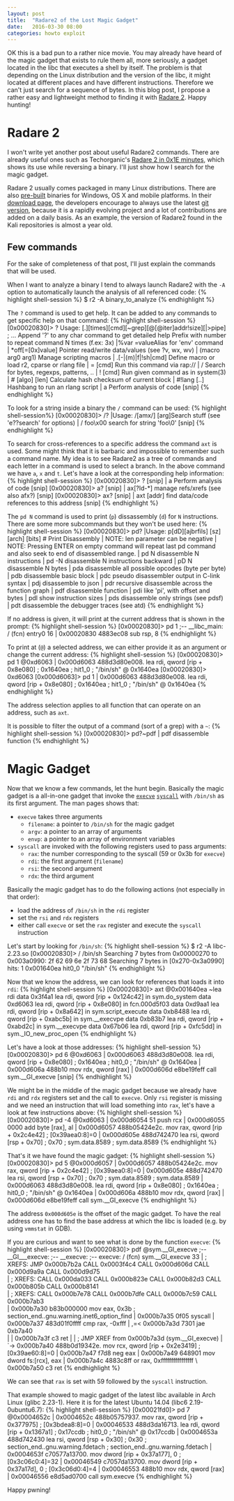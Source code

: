 ```yaml
---
layout: post
title:  "Radare2 of the Lost Magic Gadget"
date:   2016-03-30 08:00
categories: howto exploit
---
```


OK this is a bad pun to a rather nice movie. You may already have heard of the
magic gadget that exists to rule them all, more seriously, a gadget located in
the libc that executes a shell by itself. The problem is that depending on the
Linux distribution and the version of the libc, it might located at different
places and have different instructions. Therefore we can't just search for a
sequence of bytes. In this blog post, I propose a rather easy and lightweight
method to finding it with [Radare 2][radare2]. Happy hunting!

# Radare 2

I won't write yet another post about useful Radare2 commands. There
are already useful ones such as Techorganic's [Radare 2 in 0x1E
minutes][r2techorganic], which shows its use while reversing a binary. I'll
just show how I search for the magic gadget.

Radare 2 usually comes packaged in many Linux distributions. There are also
[pre-built][r2dl] binaries for Windows, OS X and mobile platforms. In their
[download page][r2dl], the developers encourage to always use the latest [git
version][r2git], because it is a rapidly evolving project and a lot of
contributions are added on a daily basis. As an example, the version of Radare2
found in the Kali repositories is almost a year old.

## Few commands

For the sake of completeness of that post, I'll just explain the commands that
will be used.

When I want to analyze a binary I tend to always launch Radare2 with the `-A`
option to automatically launch the analysis of all referenced code:
{% highlight shell-session %}
$ r2 -A binary_to_analyze
{% endhighlight %}

The `?` command is used to get help. It can be added to any commands to
get specific help on that command:
{% highlight shell-session %}
[0x00020830]> ?
Usage: [.][times][cmd][~grep][@[@iter]addr!size][|>pipe] ; ...
Append '?' to any char command to get detailed help
Prefix with number to repeat command N times (f.ex: 3x)
|%var =valueAlias for 'env' command
| *off[=[0x]value]     Pointer read/write data/values (see ?v, wx, wv)
| (macro arg0 arg1)    Manage scripting macros
| .[-|(m)|f|!sh|cmd]   Define macro or load r2, cparse or rlang file
| = [cmd]              Run this command via rap://
| /                    Search for bytes, regexps, patterns, ..
| ! [cmd]              Run given command as in system(3)
| # [algo] [len]       Calculate hash checksum of current block
| #!lang [..]          Hashbang to run an rlang script
| a                    Perform analysis of code
[snip]
{% endhighlight %}

To look for a string inside a binary the `/` command can be used:
{% highlight shell-session%}
[0x00020830]> /?
|Usage: /[amx/] [arg]Search stuff (see 'e??search' for options)
| / foo\x00           search for string 'foo\0'
[snip]
{% endhighlight %}

To search for cross-references to a specific address the command `axt` is used.
Some might think that it is barbaric and impossible to remember such a command
name. My idea is to see Radare2 as a tree of commands and each letter in a
command is used to select a branch. In the above command we have `a`, `x` and
`t`.  Let's have a look at the corresponding help information:
{% highlight shell-session %}
[0x00020830]> ?
[snip]
| a                    Perform analysis of code
[snip]
[0x00020830]> a?
[snip]
| ax[?ld-*]         manage refs/xrefs (see also afx?)
[snip]
[0x00020830]> ax?
[snip]
| axt [addr]      find data/code references to this address
[snip]
{% endhighlight %}

The `pd N` command is used to print (`p`) dissassembly (`d`) for `N`
instructions. There are some more subcommands but they won't be used here:
{% highlight shell-session %}
[0x00020830]> pd?
|Usage: p[dD][ajbrfils] [sz] [arch] [bits] # Print Disassembly
| NOTE: len  parameter can be negative
| NOTE:      Pressing ENTER on empty command will repeat last pd command and also seek to end of disassembled range.
| pd N       disassemble N instructions
| pd -N      disassemble N instructions backward
| pD N       disassemble N bytes
| pda        disassemble all possible opcodes (byte per byte)
| pdb        disassemble basic block
| pdc        pseudo disassembler output in C-link syntax
| pdj        disassemble to json
| pdr        recursive disassemble across the function graph
| pdf        disassemble function
| pdi        like 'pi', with offset and bytes
| pdl        show instruction sizes
| pds        disassemble only strings (see pdsf)
| pdt        disassemble the debugger traces (see atd)
{% endhighlight %}

If no address is given, it will print at the current address that is shown in
the prompt:
{% highlight shell-session %}
[0x00020830]> pd 1
            ;-- __libc_main:
/ (fcn) entry0 16
|           0x00020830      4883ec08       sub rsp, 8
{% endhighlight %}

To print at (`@`) a selected address, we can either provide it as an argument
or change the current address:
{% highlight shell-session %}
[0x00020830]> pd 1 @0xd6063
|           0x000d6063      488d3d80e008.  lea rdi, qword [rip + 0x8e080] ; 0x1640ea ; hit1_0 ; "/bin/sh" @ 0x1640ea
[0x00020830]> 0xd6063
[0x000d6063]> pd 1
|           0x000d6063      488d3d80e008.  lea rdi, qword [rip + 0x8e080] ; 0x1640ea ; hit1_0 ; "/bin/sh" @ 0x1640ea
{% endhighlight %}

The address selection applies to all function that can operate on an address, such as `axt`.

It is possible to filter the output of a command (sort of a grep) with a `~`:
{% highlight shell-session %}
[0x00020830]> pd?~pdf
| pdf        disassemble function
{% endhighlight %}

# Magic Gadget

Now that we know a few commands, let the hunt begin. Basically the magic gadget
is a all-in-one gadget that invoke the [`execve`][execve] [`syscall`][syscall]
with `/bin/sh` as its first argument. The man pages shows that:

* `execve` takes three arguments
  * `filename`: a pointer to `/bin/sh` for the magic gadget
  * `argv`: a pointer to an array of arguments
  * `envp`: a pointer to an array of environment variables
* `syscall` are invoked with the following registers used to pass arguments:
  * `rax`: the number corresponding to the syscall (59 or 0x3b for `execve`)
  * `rdi`: the first argument (`filename`)
  * `rsi`: the second argument
  * `rdx`: the third argument

Basically the magic gadget has to do the following actions (not especially in that order):

* load the address of `/bin/sh` in the `rdi` register
* set the `rsi` and `rdx` registers
* either call `execve` or set the `rax` register and execute the `syscall` instruction

Let's start by looking for `/bin/sh`:
{% highlight shell-session %}
$ r2 -A libc-2.23.so
[0x00020830]> / /bin/sh
Searching 7 bytes from 0x00000270 to 0x003a0990: 2f 62 69 6e 2f 73 68 
Searching 7 bytes in [0x270-0x3a0990]
hits: 1
0x001640ea hit0_0 "/bin/sh"
{% endhighlight %}

Now that we know the address, we can look for references that loads it into `rdi`:
{% highlight shell-session %}
[0x00020830]> axt @0x001640ea ~lea rdi
data 0x3f4a1 lea rdi, qword [rip + 0x124c42] in sym.do_system
data 0xd6063 lea rdi, qword [rip + 0x8e080] in fcn.000d5f03
data 0xd9aa1 lea rdi, qword [rip + 0x8a642] in sym.script_execute
data 0xb8488 lea rdi, qword [rip + 0xabc5b] in sym.__execvpe
data 0xb83b7 lea rdi, qword [rip + 0xabd2c] in sym.__execvpe
data 0x67b06 lea rdi, qword [rip + 0xfc5dd] in sym._IO_new_proc_open
{% endhighlight %}

Let's have a look at those addresses:
{% highlight shell-session %}
[0x00020830]> pd 6 @0xd6063
|           0x000d6063      488d3d80e008.  lea rdi, qword [rip + 0x8e080] ; 0x1640ea ; hit0_0 ; "/bin/sh" @ 0x1640ea
|           0x000d606a      488b10         mov rdx, qword [rax]
|           0x000d606d      e8be19feff     call sym.__GI_execve
[snip]
{% endhighlight %}

We might be in the middle of the magic gadget because we already have `rdi` and
`rdx` registers set and the call to `execve`. Only `rsi` register is missing
and we need an instruction that will load something into `rax`, let's have a
look at few instructions above:
{% highlight shell-session %}
[0x00020830]> pd -4 @0xd6063
|           0x000d6054      51             push rcx
|           0x000d6055      0000           add byte [rax], al
|           0x000d6057      488b05424e2c.  mov rax, qword [rip + 0x2c4e42] ; [0x39aea0:8]=0
|           0x000d605e      488d742470     lea rsi, qword [rsp + 0x70] ; 0x70 ; sym.data.8589 ; sym.data.8589
{% endhighlight %}

That's it we have found the magic gadget:
{% highlight shell-session %}
[0x00020830]> pd 5 @0x000d6057
|           0x000d6057      488b05424e2c.  mov rax, qword [rip + 0x2c4e42] ; [0x39aea0:8]=0
|           0x000d605e      488d742470     lea rsi, qword [rsp + 0x70] ; 0x70 ; sym.data.8589 ; sym.data.8589
|           0x000d6063      488d3d80e008.  lea rdi, qword [rip + 0x8e080] ; 0x1640ea ; hit0_0 ; "/bin/sh" @ 0x1640ea
|           0x000d606a      488b10         mov rdx, qword [rax]
|           0x000d606d      e8be19feff     call sym.__GI_execve
{% endhighlight %}

The address `0x000d605e` is the offset of the magic gadget. To have the real
address one has to find the base address at which the libc is loaded (e.g. by
using `vmmstat` in GDB).

If you are curious and want to see what is done by the function `execve`:
{% highlight shell-session %}
[0x00020830]> pdf @sym.__GI_execve
            ;-- __GI___execve:
            ;-- __execve:
            ;-- execve:
/ (fcn) sym.__GI_execve 33
|           ; XREFS: JMP 0x000b7b2a  CALL 0x0003f4c4  CALL 0x000d606d  CALL 0x000d9a9a  CALL 0x000d9d75  
|           ; XREFS: CALL 0x000da033  CALL 0x000b823e  CALL 0x000b82d3  CALL 0x000b805b  CALL 0x000b8141  
|           ; XREFS: CALL 0x000b7e78  CALL 0x000b7dfe  CALL 0x000b7c59  CALL 0x000b7ab3  
|           0x000b7a30      b83b000000     mov eax, 0x3b               ; section_end..gnu.warning.inet6_option_find
|           0x000b7a35      0f05           syscall
|           0x000b7a37      483d01f0ffff   cmp rax, -0xfff
|       ,=< 0x000b7a3d      7301           jae 0xb7a40                
|       |   0x000b7a3f      c3             ret
|       |   ; JMP XREF from 0x000b7a3d (sym.__GI_execve)
|       `-> 0x000b7a40      488b0d19342e.  mov rcx, qword [rip + 0x2e3419] ; [0x39ae60:8]=0
|           0x000b7a47      f7d8           neg eax
|           0x000b7a49      648901         mov dword fs:[rcx], eax
|           0x000b7a4c      4883c8ff       or rax, 0xffffffffffffffff
\           0x000b7a50      c3             ret
{% endhighlight %}

We can see that `rax` is set with 59 followed by the `syscall` instruction.

That example showed to magic gadget of the latest libc available in Arch Linux (glibc 2.23-1).
Here it is for the latest Ubuntu 14.04 (libc6 2.19-0ubuntu6.7):
{% highlight shell-session %}
[0x00021fd0]> pd 7 @0x0004652c
|           0x0004652c      488b05757937.  mov rax, qword [rip + 0x377975] ; [0x3bdea8:8]=0
|           0x00046533      488d3da16713.  lea rdi, qword [rip + 0x1367a1] ; 0x17ccdb ; hit0_0 ; "/bin/sh" @ 0x17ccdb
|           0x0004653a      488d742430     lea rsi, qword [rsp + 0x30] ; 0x30 ; section_end..gnu.warning.fdetach ; section_end..gnu.warning.fdetach
|           0x0004653f      c70577a13700.  mov dword [rip + 0x37a177], 0 ; [0x3c06c0:4]=32
|           0x00046549      c7057da13700.  mov dword [rip + 0x37a17d], 0 ; [0x3c06d0:4]=4
|           0x00046553      488b10         mov rdx, qword [rax]
|           0x00046556      e8d5ad0700     call sym.execve
{% endhighlight %}

Happy pwning!

[radare2]: http://www.radare.org/r/
[r2techorganic]: http://blog.techorganic.com/2016/03/08/radare-2-in-0x1e-minutes/
[r2dl]: http://www.radare.org/r/down.html
[r2git]: https://github.com/radare/radare2
[execve]: http://man7.org/linux/man-pages/man2/execve.2.html
[syscall]: http://man7.org/linux/man-pages/man2/syscall.2.html
